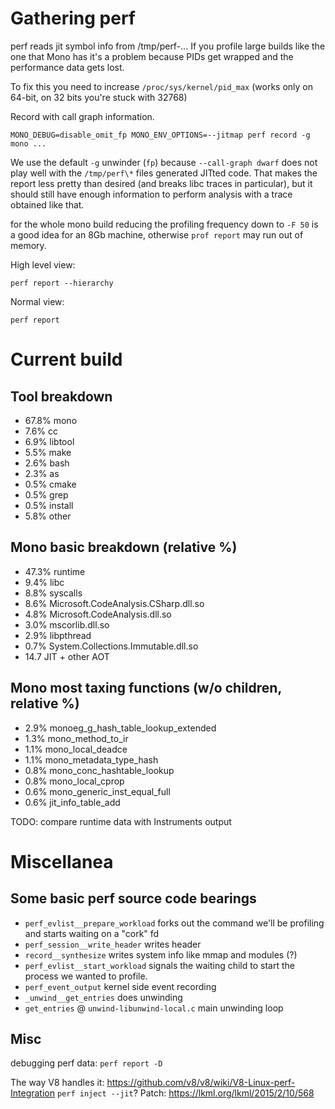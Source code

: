 Gathering perf
==
perf reads jit symbol info from /tmp/perf-... If you profile large builds like the one that Mono has it's a problem because PIDs get wrapped and the performance data gets lost.

To fix this you need to increase `/proc/sys/kernel/pid_max` (works only on 64-bit, on 32 bits you're stuck with 32768)

Record with call graph information.
```
MONO_DEBUG=disable_omit_fp MONO_ENV_OPTIONS=--jitmap perf record -g mono ...
```
We use the default `-g` unwinder (`fp`) because `--call-graph dwarf` does not play well with the `/tmp/perf\*` files generated JITted code. That makes the report less pretty than desired (and breaks libc traces in particular), but it should still have enough information to perform analysis with a trace obtained like that.

for the whole mono build reducing the profiling frequency down to `-F 50` is a good idea for an 8Gb machine, otherwise `prof report` may run out of memory.

High level view:
```
perf report --hierarchy
```

Normal view:
```
perf report
```



Current build
==

Tool breakdown
--
* 67.8% mono
* 7.6% cc
* 6.9% libtool
* 5.5% make
* 2.6% bash
* 2.3% as
* 0.5% cmake
* 0.5% grep
* 0.5% install
* 5.8% other

Mono basic breakdown (relative %)
--
* 47.3% runtime
* 9.4% libc
* 8.8% syscalls
* 8.6% Microsoft.CodeAnalysis.CSharp.dll.so
* 4.8% Microsoft.CodeAnalysis.dll.so
* 3.0% mscorlib.dll.so
* 2.9% libpthread
* 0.7% System.Collections.Immutable.dll.so
* 14.7 JIT + other AOT

Mono most taxing functions (w/o children, relative %)
--
* 2.9% monoeg_g_hash_table_lookup_extended
* 1.3% mono_method_to_ir
* 1.1% mono_local_deadce
* 1.1% mono_metadata_type_hash
* 0.8% mono_conc_hashtable_lookup
* 0.8% mono_local_cprop
* 0.6% mono_generic_inst_equal_full
* 0.6% jit_info_table_add

TODO: compare runtime data with Instruments output

Miscellanea
==
Some basic perf source code bearings
--
* `perf_evlist__prepare_workload` forks out the command we'll be profiling and starts waiting on a "cork" fd
* `perf_session__write_header` writes header
* `record__synthesize` writes system info like mmap and modules (?)
* `perf_evlist__start_workload` signals the waiting child to start the process we wanted to profile.
* `perf_event_output` kernel side event recording
* `_unwind__get_entries` does unwinding
* `get_entries` @ `unwind-libunwind-local.c` main unwinding loop

Misc
--
debugging perf data: `perf report -D`

The way V8 handles it: https://github.com/v8/v8/wiki/V8-Linux-perf-Integration
`perf inject --jit`?
Patch: https://lkml.org/lkml/2015/2/10/568
